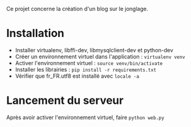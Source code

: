 Ce projet concerne la création d'un blog sur le jonglage.

# Installation

* Installer virtualenv, libffi-dev, libmysqlclient-dev et python-dev
* Créer un environnement virtuel dans l'application : `virtualenv venv`
* Activer l'environnement virtuel : `source venv/bin/activate`
* Installer les librairies : `pip install -r requirements.txt`
* Vérifier que fr_FR.utf8 est installé avec `locale -a`

# Lancement du serveur

Après avoir activer l'environnement virtuel, faire `python web.py`
